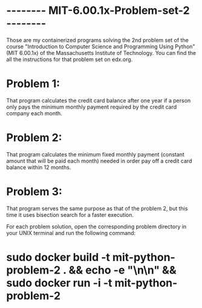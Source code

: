 # -------- MIT-6.00.1x-Problem-set-2 --------

Those are my containerized programs solving the 2nd problem set of the course "Introduction to Computer Science and Programming Using Python" (MIT 6.00.1x) of the Massachusetts Institute of Technology. You can find the all the instructions for that problem set on edx.org.

# Problem 1:
That program calculates the credit card balance after one year if a person only pays the minimum monthly payment required by the credit card company each month.

# Problem 2:
That program calculates the minimum fixed monthly payment (constant amount that will be paid each month) needed in order pay off a credit card balance within 12 months. 

# Problem 3:
That program serves the same purpose as that of the problem 2, but this time it uses bisection search for a faster execution.

For each problem solution, open the corresponding problem directory in your UNIX terminal and run the following command: 
# sudo docker build -t mit-python-problem-2 . && echo -e "\n\n" && sudo docker run -i -t mit-python-problem-2
